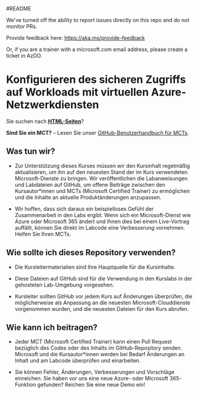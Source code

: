 #README

We've turned off the ability to report issues directly on this repo and do not monitor PRs.

Provide feedback here: https://aka.ms/provide-feedback

Or, if you are a trainer with a microsoft.com email address, please create a ticket in AzDO.

# Konfigurieren des sicheren Zugriffs auf Workloads mit virtuellen Azure-Netzwerkdiensten

Sie suchen nach **[HTML-Seiten](https://microsoftlearning.github.io/Configure-secure-access-to-workloads-with-Azure-virtual-networking-services/)**?

**Sind Sie ein MCT?** – Lesen Sie unser [GitHub-Benutzerhandbuch für MCTs](https://microsoftlearning.github.io/MCT-User-Guide/).

## Was tun wir?

- Zur Unterstützung dieses Kurses müssen wir den Kursinhalt regelmäßig aktualisieren, um ihn auf den neuesten Stand der im Kurs verwendeten Microsoft-Dienste zu bringen. Wir veröffentlichen die Labanweisungen und Labdateien auf GitHub, um offene Beiträge zwischen den Kursautor*innen und MCTs (Microsoft Certified Trainer) zu ermöglichen und die Inhalte an aktuelle Produktänderungen anzupassen.

- Wir hoffen, dass sich daraus ein beispielloses Gefühl der Zusammenarbeit in den Labs ergibt. Wenn sich ein Microsoft-Dienst wie Azure oder Microsoft 365 ändert und Ihnen dies bei einem Live-Vortrag auffällt, können Sie direkt im Labcode eine Verbesserung vornehmen. Helfen Sie Ihren MCTs.

## Wie sollte ich dieses Repository verwenden?

- Die Kursleitermaterialien sind Ihre Hauptquelle für die Kursinhalte.

- Diese Dateien auf GitHub sind für die Verwendung in den Kurslabs in der gehosteten Lab-Umgebung vorgesehen.

- Kursleiter sollten GitHub vor jedem Kurs auf Änderungen überprüfen, die möglicherweise als Anpassung an die neuesten Microsoft-Clouddienste vorgenommen wurden, und die neuesten Dateien für den Kurs abrufen.

## Wie kann ich beitragen?

- Jeder MCT (Microsoft Certified Trainer) kann einen Pull Request bezüglich des Codes oder des Inhalts im GitHub-Repository senden. Microsoft und die Kursautor*innen werden bei Bedarf Änderungen an Inhalt und am Labcode überprüfen und einarbeiten.

- Sie können Fehler, Änderungen, Verbesserungen und Vorschläge einreichen. Sie haben vor uns eine neue Azure- oder Microsoft 365-Funktion gefunden? Reichen Sie eine neue Demo ein!
